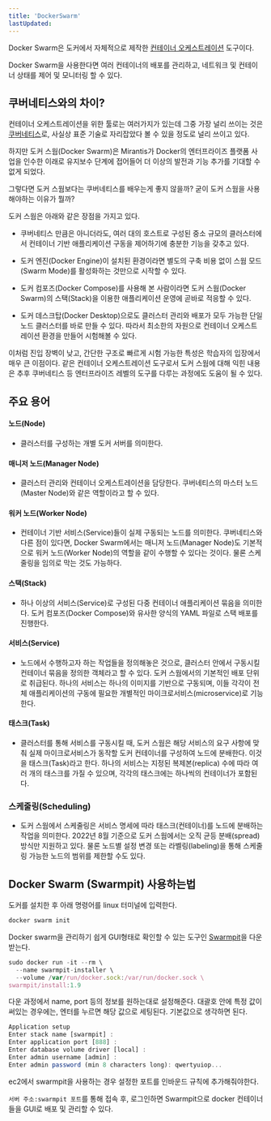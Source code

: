 ```yaml
---
title: 'DockerSwarm'
lastUpdated: 
---
```


Docker Swarm은 도커에서 자체적으로 제작한 <a href="https://github.com/rlaisqls/TIL/blob/main/%EB%8D%B0%EB%B8%8C%EC%98%B5%EC%8A%A4%20DevOps/Container%20Orchestration.md">컨테이너 오케스트레이션</a> 도구이다. 

Docker Swarm을 사용한다면 여러 컨테이너의 배포를 관리하고, 네트워크 및 컨테이너 상태를 제어 및 모니터링 할 수 있다.

## 쿠버네티스와의 차이?

컨테이너 오케스트레이션을 위한 툴로는 여러가지가 있는데 그중 가장 널리 쓰이는 것은 <a href="https://github.com/rlaisqls/TIL/blob/main/%EB%8D%B0%EB%B8%8C%EC%98%B5%EC%8A%A4%20DevOps/Kubernetes/.Kubernetes.md">쿠버네티스</a>로, 사실상 표준 기술로 자리잡았다 볼 수 있을 정도로 널리 쓰이고 있다.

하지만 도커 스웜(Docker Swarm)은 Mirantis가 Docker의 엔터프라이즈 플랫폼 사업을 인수한 이래로 유지보수 단계에 접어들어 더 이상의 발전과 기능 추가를 기대할 수 없게 되었다.

그렇다면 도커 스웜보다는 쿠버네티스를 배우는게 좋지 않을까? 굳이 도커 스웜을 사용해야하는 이유가 뭘까?

도커 스웜은 아래와 같은 장점을 가지고 있다.

- 쿠버네티스 만큼은 아니더라도, 여러 대의 호스트로 구성된 중소 규모의 클러스터에서 컨테이너 기반 애플리케이션 구동을 제어하기에 충분한 기능을 갖추고 있다.

- 도커 엔진(Docker Engine)이 설치된 환경이라면 별도의 구축 비용 없이 스웜 모드(Swarm Mode)를 활성화하는 것만으로 시작할 수 있다.

- 도커 컴포즈(Docker Compose)를 사용해 본 사람이라면 도커 스웜(Docker Swarm)의 스택(Stack)을 이용한 애플리케이션 운영에 곧바로 적응할 수 있다.

- 도커 데스크탑(Docker Desktop)으로도 클러스터 관리와 배포가 모두 가능한 단일 노드 클러스터를 바로 만들 수 있다. 따라서 최소한의 자원으로 컨테이너 오케스트레이션 환경을 만들어 시험해볼 수 있다.

이처럼 진입 장벽이 낮고, 간단한 구조로 빠르게 시험 가능한 특성은 학습자의 입장에서 매우 큰 이점이다. 같은 컨테이너 오케스트레이션 도구로서 도커 스웜에 대해 익힌 내용은 추후 쿠버네티스 등 엔터프라이즈 레벨의 도구를 다루는 과정에도 도움이 될 수 있다.

## 주요 용어

#### 노드(Node)
- 클러스터를 구성하는 개별 도커 서버를 의미한다.

#### 매니저 노드(Manager Node)
- 클러스터 관리와 컨테이너 오케스트레이션을 담당한다. 쿠버네티스의 마스터 노드(Master Node)와 같은 역할이라고 할 수 있다.

#### 워커 노드(Worker Node)
- 컨테이너 기반 서비스(Service)들이 실제 구동되는 노드를 의미한다. 쿠버네티스와 다른 점이 있다면, Docker Swarm에서는 매니저 노드(Manager Node)도 기본적으로 워커 노드(Worker Node)의 역할을 같이 수행할 수 있다는 것이다. 물론 스케줄링을 임의로 막는 것도 가능하다.

#### 스택(Stack)
- 하나 이상의 서비스(Service)로 구성된 다중 컨테이너 애플리케이션 묶음을 의미한다. 도커 컴포즈(Docker Compose)와 유사한 양식의 YAML 파일로 스택 배포를 진행한다.

#### 서비스(Service)
- 노드에서 수행하고자 하는 작업들을 정의해놓은 것으로, 클러스터 안에서 구동시킬 컨테이너 묶음을 정의한 객체라고 할 수 있다. 도커 스웜에서의 기본적인 배포 단위로 취급된다. 하나의 서비스는 하나의 이미지를 기반으로 구동되며, 이들 각각이 전체 애플리케이션의 구동에 필요한 개별적인 마이크로서비스(microservice)로 기능한다.

#### 태스크(Task)
- 클러스터를 통해 서비스를 구동시킬 때, 도커 스웜은 해당 서비스의 요구 사항에 맞춰 실제 마이크로서비스가 동작할 도커 컨테이너를 구성하여 노드에 분배한다. 이것을 태스크(Task)라고 한다. 하나의 서비스는 지정된 복제본(replica) 수에 따라 여러 개의 태스크를 가질 수 있으며, 각각의 태스크에는 하나씩의 컨테이너가 포함된다.

### 스케줄링(Scheduling)
- 도커 스웜에서 스케줄링은 서비스 명세에 따라 태스크(컨테이너)를 노드에 분배하는 작업을 의미한다. 2022년 8월 기준으로 도커 스웜에서는 오직 균등 분배(spread) 방식만 지원하고 있다. 물론 노드별 설정 변경 또는 라벨링(labeling)을 통해 스케줄링 가능한 노드의 범위를 제한할 수도 있다.

## Docker Swarm (Swarmpit) 사용하는법

도커를 설치한 후 아래 명령어를 linux 터미널에 입력한다.

```js
docker swarm init
```

Docker swarm을 관리하기 쉽게 GUI형태로 확인할 수 있는 도구인 <a href="https://swarmpit.io/">Swarmpit</a>을 다운받는다.

```js
sudo docker run -it --rm \
  --name swarmpit-installer \
  --volume /var/run/docker.sock:/var/run/docker.sock \
swarmpit/install:1.9
```

다운 과정에서 name, port 등의 정보를 원하는대로 설정해준다.
대괄호 안에 특정 값이 써있는 경우에는, 엔터를 누르면 해당 값으로 세팅된다. 기본값으로 생각하면 된다.

```js
Application setup
Enter stack name [swarmpit] :
Enter application port [888] :
Enter database volume driver [local] :
Enter admin username [admin] :
Enter admin password (min 8 characters long): qwertyuiop...
```

ec2에서 swarmpit을 사용하는 경우 설정한 포트를 인바운드 규칙에 추가해줘야한다.

`서버 주소:swarmpit 포트`를 통해 접속 후, 로그인하면 Swarmpit으로 docker 컨테이너들을 GUI로 배포 및 관리할 수 있다.

